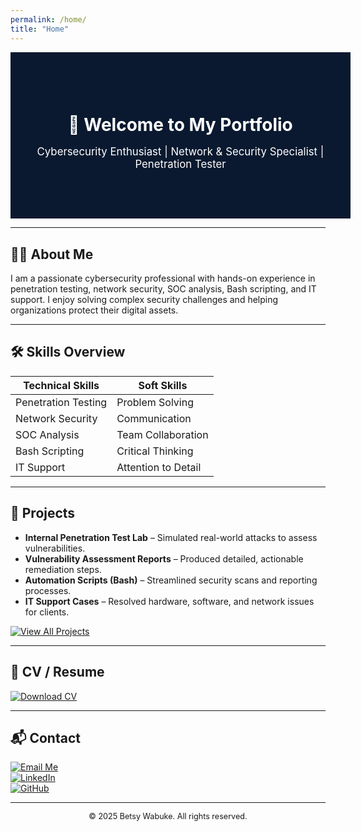 ```yaml
---
permalink: /home/
title: "Home"
---
```



<div style="width:100%; background:#0a192f; color:white; padding:60px 20px; text-align:center;">
  <h1 style="margin-bottom:10px;">👋 Welcome to My Portfolio</h1>
  <p style="font-size:1.2em;">Cybersecurity Enthusiast | Network & Security Specialist | Penetration Tester</p>
</div>

---

## 🧑‍💻 About Me
I am a passionate cybersecurity professional with hands-on experience in penetration testing, network security, SOC analysis, Bash scripting, and IT support. I enjoy solving complex security challenges and helping organizations protect their digital assets.

---


## 🛠 Skills Overview

| Technical Skills | Soft Skills |
|------------------|-------------|
| Penetration Testing | Problem Solving |
| Network Security | Communication |
| SOC Analysis | Team Collaboration |
| Bash Scripting | Critical Thinking |
| IT Support | Attention to Detail |

---

## 📂 Projects
- **Internal Penetration Test Lab** – Simulated real-world attacks to assess vulnerabilities.  
- **Vulnerability Assessment Reports** – Produced detailed, actionable remediation steps.  
- **Automation Scripts (Bash)** – Streamlined security scans and reporting processes.  
- **IT Support Cases** – Resolved hardware, software, and network issues for clients.  

<a href="#projects">
  <img src="https://img.shields.io/badge/View-All%20Projects-brightgreen?style=for-the-badge" alt="View All Projects">
</a>

---

## 📜 CV / Resume
[![Download CV](https://img.shields.io/badge/Download-CV-blue?style=for-the-badge)](/files/BetsyWabuke_CV.pdf)

---

## 📬 Contact
[![Email Me](https://img.shields.io/badge/Email-YourEmail-blue?style=for-the-badge)](mailto:betsywabuke@gmail.com)  
[![LinkedIn](https://img.shields.io/badge/LinkedIn-Profile-blue?style=for-the-badge)](https://www.linkedin.com/in/betsywabuke)  
[![GitHub](https://img.shields.io/badge/GitHub-Profile-black?style=for-the-badge)](https://github.com/Betsy-Wabuke)

---

<footer style="text-align:center; font-size:0.9em;">
&copy; 2025 Betsy Wabuke. All rights reserved.
</footer>


